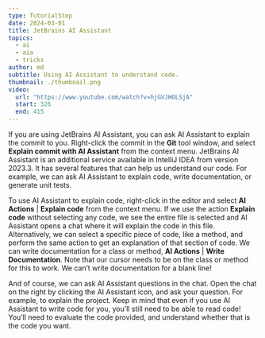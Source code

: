 ```yaml
---
type: TutorialStep
date: 2024-03-01
title: JetBrains AI Assistant
topics:
  - ai
  - aia
  - tricks
author: md
subtitle: Using AI Assistant to understand code.
thumbnail: ./thumbnail.png
video:
  url: "https://www.youtube.com/watch?v=hjGVJHOLSjA"
  start: 326
  end: 415
---
```


If you are using JetBrains AI Assistant, you can ask AI Assistant to explain the commit to you. Right-click the commit in the **Git** tool window, and select **Explain commit with AI Assistant** from the context menu. JetBrains AI Assistant is an additional service available in IntelliJ IDEA from version 2023.3. It has several features that can help us understand our code. For example, we can ask AI Assistant to explain code, write documentation, or generate unit tests.

To use AI Assistant to explain code, right-click in the editor and select **AI Actions** | **Explain code** from the context menu. If we use the action **Explain code** without selecting any code, we see the entire file is selected and AI Assistant opens a chat where it will explain the code in this file. Alternatively, we can select a specific piece of code, like a method, and perform the same action to get an explanation of that section of code. We can write documentation for a class or method, **AI Actions** | **Write Documentation**. Note that our cursor needs to be on the class or method for this to work. We can’t write documentation for a blank line!

And of course, we can ask AI Assistant questions in the chat. Open the chat on the right by clicking the AI Assistant icon, and ask your question. For example, to explain the project.
Keep in mind that even if you use AI Assistant to write code for you, you’ll still need to be able to read code! You’ll need to evaluate the code provided, and understand whether that is the code you want.
